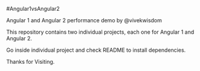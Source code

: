 #Angular1vsAngular2

Angular 1 and Angular 2 performance demo by @vivekwisdom


This repository contains two individual projects, each one for Angular 1 and Angular 2.

Go inside individual project and check README to install dependencies.

Thanks for Visiting.
